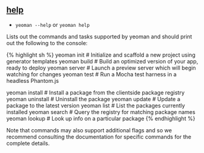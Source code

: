 
## <a href="#help" name="help">help</a>

* `yeoman --help` or `yeoman help`

Lists out the commands and tasks supported by yeoman and should print out the following to the console:

{% highlight sh %}
yeoman init      # Initialize and scaffold a new project using generator templates
yeoman build     # Build an optimized version of your app, ready to deploy
yeoman server    # Launch a preview server which will begin watching for changes
yeoman test      # Run a Mocha test harness in a headless Phantom.js

yeoman install   # Install a package from the clientside package registry
yeoman uninstall # Uninstall the package
yeoman update    # Update a package to the latest version
yeoman list      # List the packages currently installed
yeoman search    # Query the registry for matching package names
yeoman lookup    # Look up info on a particular package
{% endhighlight %}

Note that commands may also support additional flags and so we recommend consulting the documentation for specific commands for the complete details.
